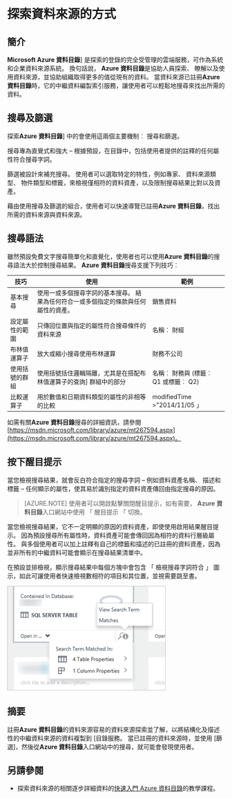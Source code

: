 <properties
   pageTitle="探索資料來源的方式 |Microsoft Azure"
   description="醒目提示如何找出已註冊的資料資產，與 Azure 資料目錄，包括搜尋及篩選和使用醒目顯示 Azure 資料目錄入口網站的功能的使用方法文章。"
   services="data-catalog"
   documentationCenter=""
   authors="steelanddata"
   manager="NA"
   editor=""
   tags=""/>
<tags
   ms.service="data-catalog"
   ms.devlang="NA"
   ms.topic="article"
   ms.tgt_pltfrm="NA"
   ms.workload="data-catalog"
   ms.date="10/04/2016"
   ms.author="maroche"/>

# <a name="how-to-discover-data-sources"></a>探索資料來源的方式

## <a name="introduction"></a>簡介
**Microsoft Azure 資料目錄**] 是探索的登錄的完全受管理的雲端服務，可作為系統和企業資料來源系統。 換句話說， **Azure 資料目錄**是協助人員探索、 瞭解以及使用資料來源，並協助組織取得更多的值從現有的資料。 當資料來源已註冊**Azure 資料目錄**時，它的中繼資料編製索引服務，讓使用者可以輕鬆地搜尋來找出所需的資料。

## <a name="searching-and-filtering"></a>搜尋及篩選

探索**Azure 資料目錄**] 中的會使用這兩個主要機制︰ 搜尋和篩選。

搜尋專為直覺式和強大 – 根據預設，在目錄中，包括使用者提供的註釋的任何屬性符合搜尋字詞。

篩選被設計來補充搜尋。 使用者可以選取特定的特性，例如專家、 資料來源類型、 物件類型和標籤，來檢視僅相符的資料資產，以及限制搜尋結果比對以及資產。

藉由使用搜尋及篩選的組合，使用者可以快速導覽已註冊**Azure 資料目錄**，找出所需的資料來源與資料來源。

## <a name="search-syntax"></a>搜尋語法

雖然預設免費文字搜尋簡單化和直覺化，使用者也可以使用**Azure 資料目錄**的搜尋語法大於控制搜尋結果。 **Azure 資料目錄**搜尋支援下列技巧︰

| 技巧                 | 使用                                                                                                                                     | 範例                                                   |
|---------------------------|-----------------------------------------------------------------------------------------------------------------------------------------|-----------------------------------------------------------|
| 基本搜尋              | 使用一或多個搜尋字詞的基本搜尋。 結果為任何符合一或多個指定的條款與任何屬性的資產。 | 銷售資料                                                |
| 設定屬性的範圍          | 只傳回位置與指定的屬性符合搜尋條件的資料來源                                                   | 名稱︰ 財經                                              |
| 布林值運算子         | 放大或縮小搜尋使用布林運算                                                                                     | 財務不公司                                     |
| 使用括號的群組 | 使用括號括住邏輯隔離，尤其是在搭配布林值運算子的查詢] 群組中的部分              | 名稱︰ 財務與 (標籤︰ Q1 或標籤︰ Q2) |
| 比較運算子      | 用於數值和日期資料類型的屬性的非相等的比較                                                | modifiedTime >"2014/11/05 」                                 |

如需有關**Azure 資料目錄**搜尋的詳細資訊，請參閱[https://msdn.microsoft.com/library/azure/mt267594.aspx](https://msdn.microsoft.com/library/azure/mt267594.aspx)。

## <a name="hit-highlighting"></a>按下醒目提示
當您檢視搜尋結果，就會反白符合指定的搜尋字詞 – 例如資料資產名稱、 描述和標籤 – 任何顯示的屬性，使其易於識別指定的資料資產傳回由指定搜尋的原因。

> [AZURE.NOTE] 使用者可以開啟點擊關閉醒目提示，如有需要， **Azure 資料目錄**入口網站中使用 「 醒目提示 「 切換。

當您檢視搜尋結果，它不一定明顯的原因的資料資產，即使使用啟用結果醒目提示。 因為預設搜尋所有屬性時，資料資產可能會傳回因為相符的資料行層級屬性。 與多個使用者可以加上註釋有自己的標籤和描述的已註冊的資料資產，因為並非所有的中繼資料可能會顯示在搜尋結果清單中。

在預設並排檢視，顯示搜尋結果中每個方塊中會包含 「 檢視搜尋字詞符合 」 圖示，如此可讓使用者快速檢視數相符的項目和其位置，並視需要跳至書。

 ![按下醒目提示，並搜尋比對 Azure 資料目錄入口網站中](./media/data-catalog-how-to-discover/search-matches.png)

## <a name="summary"></a>摘要
註冊**Azure 資料目錄**的資料來源容易的資料來源探索並了解，以將結構化及描述性的中繼資料來源的資料複製到 [目錄服務。 當已註冊的資料來源時，並使用 [篩選]，然後從**Azure 資料目錄**入口網站中的搜尋，就可能會發現使用者。

## <a name="see-also"></a>另請參閱
- 探索資料來源的相關逐步詳細資料的[快速入門 Azure 資料目錄](data-catalog-get-started.md)的教學課程。
